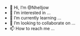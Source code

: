 - 👋 Hi, I’m @Nhelljow
- 👀 I’m interested in ...
- 🌱 I’m currently learning ...
- 💞️ I’m looking to collaborate on ...
- 📫 How to reach me ...

<!---
Nhelljow/Nhelljow is a ✨ special ✨ repository because its `README.md` (this file) appears on your GitHub profile.
You can click the Preview link to take a look at your changes.
--->
